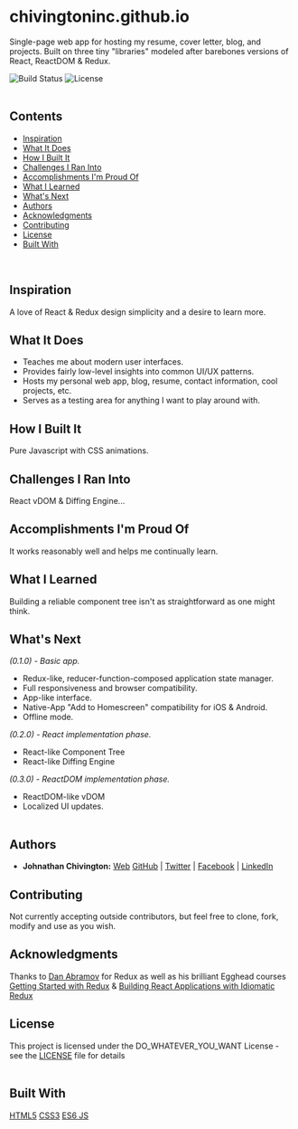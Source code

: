 # chivingtoninc.github.io
Single-page web app for hosting my resume, cover letter, blog, and projects. Built on three tiny "libraries" modeled after barebones versions of React, ReactDOM & Redux.


![Build Status](https://img.shields.io/badge/build-NOT_Stable-red.svg)
![License](https://img.shields.io/badge/license-DO_WHATEVER_YOU_WANT-green.svg)
<br/><br/>

## Contents
* [Inspiration](https://github.com/chivingtoninc/chivingtoninc.github.io#inspiration)
* [What It Does](https://github.com/chivingtoninc/chivingtoninc.github.io#what-it-does)
* [How I Built It](https://github.com/chivingtoninc/chivingtoninc.github.io#how-i-built-it)
* [Challenges I Ran Into](https://github.com/chivingtoninc/chivingtoninc.github.io#challenges-i-ran-into)
* [Accomplishments I'm Proud Of](https://github.com/chivingtoninc/chivingtoninc.github.io#accomplishments-im-proud-of)
* [What I Learned](https://github.com/chivingtoninc/chivingtoninc.github.io#what-i-learned)
* [What's Next](https://github.com/chivingtoninc/chivingtoninc.github.io#whats-next)
* [Authors](https://github.com/chivingtoninc/chivingtoninc.github.io#authors)
* [Acknowledgments](https://github.com/chivingtoninc/chivingtoninc.github.io#acknowledgments)
* [Contributing](https://github.com/chivingtoninc/chivingtoninc.github.io#contributing)
* [License](https://github.com/chivingtoninc/chivingtoninc.github.io#license)
* [Built With](https://github.com/chivingtoninc/chivingtoninc.github.io#built-with)
<br/>


## Inspiration
A love of React & Redux design simplicity and a desire to learn more.

## What It Does
* Teaches me about modern user interfaces.
* Provides fairly low-level insights into common UI/UX patterns.
* Hosts my personal web app, blog, resume, contact information, cool projects, etc.
* Serves as a testing area for anything I want to play around with.

## How I Built It
Pure Javascript with CSS animations.

## Challenges I Ran Into
React vDOM & Diffing Engine...

## Accomplishments I'm Proud Of
It works reasonably well and helps me continually learn.

## What I Learned
Building a reliable component tree isn't as straightforward as one might think.

## What's Next
*(0.1.0) - Basic app.*
* Redux-like, reducer-function-composed application state manager.
* Full responsiveness and browser compatibility.
* App-like interface.
* Native-App "Add to Homescreen" compatibility for iOS & Android.
* Offline mode.

*(0.2.0) - React implementation phase.*
* React-like Component Tree
* React-like Diffing Engine

*(0.3.0) - ReactDOM implementation phase.*
* ReactDOM-like vDOM
* Localized UI updates.
<br/><br/>


## Authors
* **Johnathan Chivington:** [Web](https://chivingtoninc.github.io) [GitHub](https://github.com/chivingtoninc) | [Twitter](https://twitter.com/chivingtoninc) | [Facebook](https://facebook.com/chivingtoninc) | [LinkedIn](https://www.linkedin.com/in/johnathan-chivington/)

## Contributing
Not currently accepting outside contributors, but feel free to clone, fork, modify and use as you wish.

## Acknowledgments
Thanks to [Dan Abramov](https://github.com/gaearon) for Redux as well as his brilliant Egghead courses [Getting Started with Redux](https://egghead.io/courses/getting-started-with-redux) & [Building React Applications with Idiomatic Redux](https://egghead.io/courses/building-react-applications-with-idiomatic-redux)

## License
This project is licensed under the DO_WHATEVER_YOU_WANT License - see the [LICENSE](https://github.com/chivingtoninc/Data-Structures-C/blob/master/LICENSE) file for details
<br/><br/>

## Built With
[HTML5](https://img.shields.io/badge/HTML5-red.svg) [CSS3](https://img.shields.io/badge/CSS3-red.svg) [ES6 JS](https://img.shields.io/badge/ES6_JS-yellow.svg)
